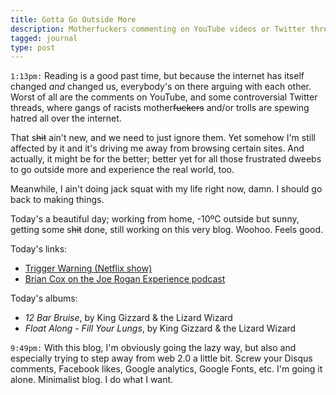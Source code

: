 ```yaml
---
title: Gotta Go Outside More
description: Motherfuckers commenting on YouTube videos or Twitter threads should go outside more.
tagged: journal
type: post
---
```


`1:13pm:` Reading is a good past time, but because the internet has itself changed *and* changed us, everybody's on there arguing with each other. Worst of all are the comments on YouTube, and some controversial Twitter threads, where gangs of racists mother~~fuckers~~ and/or trolls are spewing hatred all over the internet.

That s~~hit~~ ain't new, and we need to just ignore them. Yet somehow I'm still affected by it and it's driving me away from browsing certain sites. And actually, it might be for the better; better yet for all those frustrated dweebs to go outside more and experience the real world, too.

Meanwhile, I ain't doing jack squat with my life right now, damn. I should go back to making things.

Today's a beautiful day; working from home, -10ºC outside but sunny, getting some s~~hit~~ done, still working on this very blog. Woohoo. Feels good.

Today's links:

- [Trigger Warning (Netflix show)](https://www.wired.com/story/trigger-warning-netflix-hosted-shows/)
- [Brian Cox on the Joe Rogan Experience podcast](https://www.youtube.com/watch?v=wieRZoJSVtw)

Today's albums:

- _12 Bar Bruise_, by King Gizzard & the Lizard Wizard
- _Float Along - Fill Your Lungs_, by King Gizzard & the Lizard Wizard

`9:49pm:` With this blog, I'm obviously going the lazy way, but also and especially trying to step away from web 2.0 a little bit. Screw your Disqus comments, Facebook likes, Google analytics, Google Fonts, etc.
I'm going it alone. Minimalist blog. I do what I want.